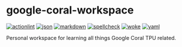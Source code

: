 # google-coral-workspace

[![actionlint](https://github.com/vpayno/google-coral-workspace/actions/workflows/gh-actions.yaml/badge.svg?branch=main)](https://github.com/vpayno/google-coral-workspace/actions/workflows/gh-actions.yaml)
[![json](https://github.com/vpayno/google-coral-workspace/actions/workflows/json.yaml/badge.svg?branch=main)](https://github.com/vpayno/google-coral-workspace/actions/workflows/json.yaml)
[![markdown](https://github.com/vpayno/google-coral-workspace/actions/workflows/markdown.yaml/badge.svg?branch=main)](https://github.com/vpayno/google-coral-workspace/actions/workflows/markdown.yaml)
[![spellcheck](https://github.com/vpayno/google-coral-workspace/actions/workflows/spellcheck.yaml/badge.svg?branch=main)](https://github.com/vpayno/google-coral-workspace/actions/workflows/spellcheck.yaml)
[![woke](https://github.com/vpayno/google-coral-workspace/actions/workflows/woke.yaml/badge.svg?branch=main)](https://github.com/vpayno/google-coral-workspace/actions/workflows/woke.yaml)
[![yaml](https://github.com/vpayno/google-coral-workspace/actions/workflows/yaml.yaml/badge.svg?branch=main)](https://github.com/vpayno/google-coral-workspace/actions/workflows/yaml.yaml)

Personal workspace for learning all things Google Coral TPU related.
